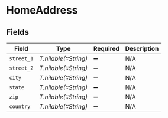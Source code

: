 # HomeAddress


## Fields

| Field                 | Type                  | Required              | Description           |
| --------------------- | --------------------- | --------------------- | --------------------- |
| `street_1`            | *T.nilable(::String)* | :heavy_minus_sign:    | N/A                   |
| `street_2`            | *T.nilable(::String)* | :heavy_minus_sign:    | N/A                   |
| `city`                | *T.nilable(::String)* | :heavy_minus_sign:    | N/A                   |
| `state`               | *T.nilable(::String)* | :heavy_minus_sign:    | N/A                   |
| `zip`                 | *T.nilable(::String)* | :heavy_minus_sign:    | N/A                   |
| `country`             | *T.nilable(::String)* | :heavy_minus_sign:    | N/A                   |